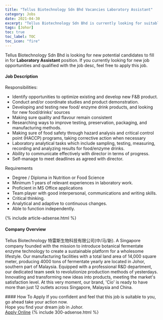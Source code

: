 ```yaml
---
title: "Tellus Biotechnology Sdn Bhd Vacancies Laboratory Assistant" 
category: Jobs 
date: 2021-04-30 
excerpt: "Tellus Biotechnology Sdn Bhd is currently looking for suitable person to fill in the Laboratory Assistant which based in Johor" 
tags: [Johor] 
toc: true 
toc_label: TOC 
toc_icon: "fire" 
--- 
```


<p>Tellus Biotechnology Sdn Bhd is looking for new potential candidates to fill in for <b>Laboratory Assistant</b> position. If you currently looking for new job opportunities and qualified with the job desc, feel free to apply this job.
</p><div><div><h4>Job Description</h4></div><div><div><span><div><p>Responsibilities:</p><ul><li>Identify&#160;opportunities to optimize existing and develop new F&amp;B product.</li><li>Conduct and/or coordinate studies and product demonstration.</li><li>Developing and testing new food/ enzyme drink products, and looking for new food/drinks&#8217; sources</li><li>Making sure quality and flavour remain consistent</li><li>Researching ways to improve testing, preservation, packaging, and manufacturing methods.</li><li>Making sure of food safety through hazard analysis and critical control point (HACCP)&#160;programs, taking corrective action when necessary</li><li>Laboratory analytical tasks which include sampling, testing, measuring, recording and analyzing results for food/enzyme drinks.</li><li>Ability to communicate effectively with director in terms of progress.</li><li>Self-manage to meet deadlines as agreed with director.</li></ul><p>Requirements</p><ul><li>Degree / Diploma in Nutrition or Food Science</li><li>Minimum 1 years of relevant experiences in laboratory work.</li><li>Proficient in MS Office applications</li><li>Team player with good interpersonal, communications and writing skills.</li><li>Critical thinking.</li><li>Analytical and adaptive to continuous changes.</li><li>Able to function independently.</li></ul></div></span></div></div></div> 
{% include article-adsense.html %} 
<div><div><h4>Company Overview</h4></div><div><div><span><div><p>Tellus Biotechnology &#29305;&#38647;&#26031;&#29983;&#29289;&#31185;&#25216;&#26377;&#38480;&#20844;&#21496;(&#20013;/&#39532;/&#26032;). A Singapore company founded with the mission to introduce botanical fermentate enzyme technology to create a sustainable platform for a wholesome lifestyle. Our manufacturing facilities with a total land area of 14,000 square meter, producing 4000 tons of fermentate yearly are located in Johor, southern part of Malaysia. Equipped with a professional R&amp;D department, our dedicated team seek to revolutionize production methods of yesterdays. Innovating and transforming new ideas into products, meeting the market's satisfaction level. At this very moment, our brand, 'Cio' is ready to have more than just 12 outlets across Singapore, Malaysia and China.</p></div></span></div></div></div> 
#### How To Apply 
If you confident and feel that this job is suitable to you, go ahead take your action now. <br/> 
Hope you find your dream job in Johor. <br/> 
<a href="https://www.jobstreet.com.my/en/job/laboratory-assistant-4554046?jobId=jobstreet-my-job-4554046&" class="btn btn--info" target="_blank" rel="nofollow noopenner">Apply Online</a> 
{% include 300-adsense.html %} 